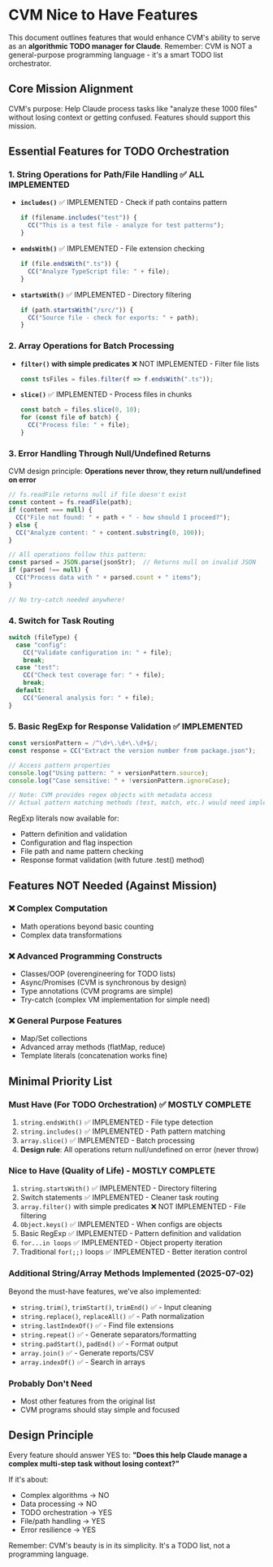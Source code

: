 # CVM Nice to Have Features

This document outlines features that would enhance CVM's ability to serve as an **algorithmic TODO manager for Claude**. Remember: CVM is NOT a general-purpose programming language - it's a smart TODO list orchestrator.

## Core Mission Alignment
CVM's purpose: Help Claude process tasks like "analyze these 1000 files" without losing context or getting confused. Features should support this mission.

## Essential Features for TODO Orchestration

### 1. String Operations for Path/File Handling ✅ ALL IMPLEMENTED
- **`includes()`** ✅ IMPLEMENTED - Check if path contains pattern
  ```typescript
  if (filename.includes("test")) {
    CC("This is a test file - analyze for test patterns");
  }
  ```

- **`endsWith()`** ✅ IMPLEMENTED - File extension checking
  ```typescript
  if (file.endsWith(".ts")) {
    CC("Analyze TypeScript file: " + file);
  }
  ```

- **`startsWith()`** ✅ IMPLEMENTED - Directory filtering
  ```typescript
  if (path.startsWith("/src/")) {
    CC("Source file - check for exports: " + path);
  }
  ```

### 2. Array Operations for Batch Processing
- **`filter()` with simple predicates** ❌ NOT IMPLEMENTED - Filter file lists
  ```typescript
  const tsFiles = files.filter(f => f.endsWith(".ts"));
  ```

- **`slice()`** ✅ IMPLEMENTED - Process files in chunks
  ```typescript
  const batch = files.slice(0, 10);
  for (const file of batch) {
    CC("Process file: " + file);
  }
  ```

### 3. Error Handling Through Null/Undefined Returns
CVM design principle: **Operations never throw, they return null/undefined on error**

```typescript
// fs.readFile returns null if file doesn't exist
const content = fs.readFile(path);
if (content === null) {
  CC("File not found: " + path + " - how should I proceed?");
} else {
  CC("Analyze content: " + content.substring(0, 100));
}

// All operations follow this pattern:
const parsed = JSON.parse(jsonStr);  // Returns null on invalid JSON
if (parsed !== null) {
  CC("Process data with " + parsed.count + " items");
}

// No try-catch needed anywhere!
```

### 4. Switch for Task Routing
```typescript
switch (fileType) {
  case "config":
    CC("Validate configuration in: " + file);
    break;
  case "test":
    CC("Check test coverage for: " + file);
    break;
  default:
    CC("General analysis for: " + file);
}
```

### 5. Basic RegExp for Response Validation ✅ IMPLEMENTED
```typescript
const versionPattern = /^\d+\.\d+\.\d+$/;
const response = CC("Extract the version number from package.json");

// Access pattern properties
console.log("Using pattern: " + versionPattern.source);
console.log("Case sensitive: " + !versionPattern.ignoreCase);

// Note: CVM provides regex objects with metadata access
// Actual pattern matching methods (test, match, etc.) would need implementation
```

RegExp literals now available for:
- Pattern definition and validation
- Configuration and flag inspection  
- File path and name pattern checking
- Response format validation (with future .test() method)

## Features NOT Needed (Against Mission)

### ❌ Complex Computation
- Math operations beyond basic counting
- Complex data transformations

### ❌ Advanced Programming Constructs
- Classes/OOP (overengineering for TODO lists)
- Async/Promises (CVM is synchronous by design)
- Type annotations (CVM programs are simple)
- Try-catch (complex VM implementation for simple need)

### ❌ General Purpose Features
- Map/Set collections
- Advanced array methods (flatMap, reduce)
- Template literals (concatenation works fine)

## Minimal Priority List

### Must Have (For TODO Orchestration) ✅ MOSTLY COMPLETE
1. `string.endsWith()` ✅ IMPLEMENTED - File type detection
2. `string.includes()` ✅ IMPLEMENTED - Path pattern matching
3. `array.slice()` ✅ IMPLEMENTED - Batch processing
4. **Design rule**: All operations return null/undefined on error (never throw)

### Nice to Have (Quality of Life) - MOSTLY COMPLETE
1. `string.startsWith()` ✅ IMPLEMENTED - Directory filtering
2. Switch statements ✅ IMPLEMENTED - Cleaner task routing
3. `array.filter()` with simple predicates ❌ NOT IMPLEMENTED - File filtering
4. `Object.keys()` ✅ IMPLEMENTED - When configs are objects
5. Basic RegExp ✅ IMPLEMENTED - Pattern definition and validation
6. `for...in loops` ✅ IMPLEMENTED - Object property iteration
7. Traditional `for(;;)` loops ✅ IMPLEMENTED - Better iteration control

### Additional String/Array Methods Implemented (2025-07-02)
Beyond the must-have features, we've also implemented:
- `string.trim()`, `trimStart()`, `trimEnd()` ✅ - Input cleaning
- `string.replace()`, `replaceAll()` ✅ - Path normalization
- `string.lastIndexOf()` ✅ - Find file extensions
- `string.repeat()` ✅ - Generate separators/formatting
- `string.padStart()`, `padEnd()` ✅ - Format output
- `array.join()` ✅ - Generate reports/CSV
- `array.indexOf()` ✅ - Search in arrays

### Probably Don't Need
- Most other features from the original list
- CVM programs should stay simple and focused

## Design Principle
Every feature should answer YES to: **"Does this help Claude manage a complex multi-step task without losing context?"**

If it's about:
- Complex algorithms → NO
- Data processing → NO  
- TODO orchestration → YES
- File/path handling → YES
- Error resilience → YES

Remember: CVM's beauty is in its simplicity. It's a TODO list, not a programming language.